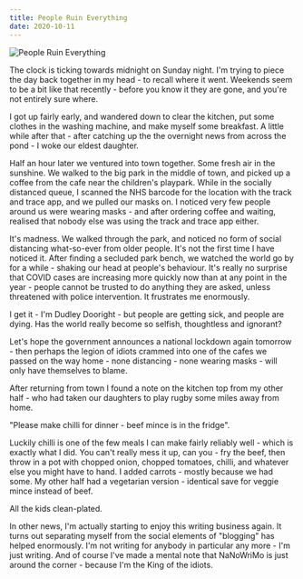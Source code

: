 ```yaml
---
title: People Ruin Everything
date: 2020-10-11
---
```


![People Ruin Everything](https://source.unsplash.com/y7GlIdTUOvo/1600x900)

The clock is ticking towards midnight on Sunday night. I'm trying to piece the day back together in my head - to recall where it went. Weekends seem to be a bit like that recently - before you know it they are gone, and you're not entirely sure where.

I got up fairly early, and wandered down to clear the kitchen, put some clothes in the washing machine, and make myself some breakfast. A little while after that - after catching up the the overnight news from across the pond - I woke our eldest daughter.

Half an hour later we ventured into town together. Some fresh air in the sunshine. We walked to the big park in the middle of town, and picked up a coffee from the cafe near the children's playpark. While in the socially distanced queue, I scanned the NHS barcode for the location with the track and trace app, and we pulled our masks on. I noticed very few people around us were wearing masks - and after ordering coffee and waiting, realised that nobody else was using the track and trace app either.

It's madness. We walked through the park, and noticed no form of social distancing what-so-ever from older people. It's not the first time I have noticed it. After finding a secluded park bench, we watched the world go by for a while - shaking our head at people's behaviour. It's really no surprise that COVID cases are increasing more quickly now than at any point in the year - people cannot be trusted to do anything they are asked, unless threatened with police intervention. It frustrates me enormously.

I get it - I'm Dudley Dooright - but people are getting sick, and people are dying. Has the world really become so selfish, thoughtless and ignorant?

Let's hope the government announces a national lockdown again tomorrow - then perhaps the legion of idiots crammed into one of the cafes we passed on the way home - none distancing - none wearing masks - will only have themselves to blame.

After returning from town I found a note on the kitchen top from my other half - who had taken our daughters to play rugby some miles away from home.

"Please make chilli for dinner - beef mince is in the fridge".

Luckily chilli is one of the few meals I can make fairly reliably well - which is exactly what I did. You can't really mess it up, can you - fry the beef, then throw in a pot with chopped onion, chopped tomatoes, chilli, and whatever else you might have to hand. I added carrots - mostly because we had some. My other half had a vegetarian version - identical save for veggie mince instead of beef.

All the kids clean-plated.

In other news, I'm actually starting to enjoy this writing business again. It turns out separating myself from the social elements of "blogging" has helped enormously. I'm not writing for anybody in particular any more - I'm just writing. And of course I've made a mental note that NaNoWriMo is just around the corner - because I'm the King of the idiots.